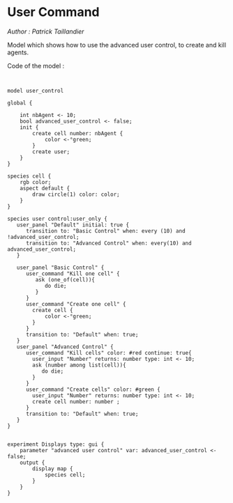[//]: # (keyword|architecture_user_only)
[//]: # (keyword|operator_among)
[//]: # (keyword|statement_user_panel)
[//]: # (keyword|statement_transition)
[//]: # (keyword|statement_user_command)
[//]: # (keyword|statement_user_input)
[//]: # (keyword|skill_user_only)
[//]: # (keyword|concept_gui)
[//]: # (keyword|concept_architecture)
# User Command


_Author : Patrick Taillandier_

Model which shows how to use the advanced user control, to create and kill agents. 


Code of the model : 

```


model user_control

global {

	int nbAgent <- 10;
	bool advanced_user_control <- false;
	init {
		create cell number: nbAgent {
			color <-°green;
		}
		create user;
	}
}

species cell {
	rgb color;	
	aspect default {
		draw circle(1) color: color;
	}
}

species user control:user_only {
   user_panel "Default" initial: true {
      transition to: "Basic Control" when: every (10) and !advanced_user_control;
      transition to: "Advanced Control" when: every(10) and advanced_user_control;
   }
   
   user_panel "Basic Control" {
      user_command "Kill one cell" {
         ask (one_of(cell)){
            do die;
         }
      }
      user_command "Create one cell" {
        create cell { 
			color <-°green; 
		}
      } 
      transition to: "Default" when: true;                    
   }
   user_panel "Advanced Control" {
      user_command "Kill cells" color: #red continue: true{
        user_input "Number" returns: number type: int <- 10;
        ask (number among list(cell)){
           do die;
        }
      }
      user_command "Create cells" color: #green {
        user_input "Number" returns: number type: int <- 10;
        create cell number: number ;
      } 
      transition to: "Default" when: true;        
   }
}


experiment Displays type: gui {
	parameter "advanced user control" var: advanced_user_control <- false;
	output { 
		display map { 
			species cell;
		}
	}
}
```

